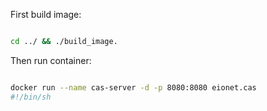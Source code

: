 
First build image:

```bash

cd ../ && ./build_image.
```

Then run container:

```bash

docker run --name cas-server -d -p 8080:8080 eionet.cas
#!/bin/sh
